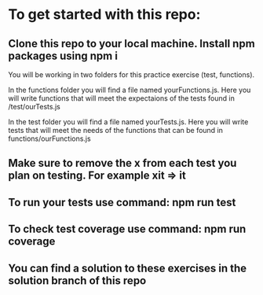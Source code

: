 # To get started with this repo:

## Clone this repo to your local machine. Install npm packages using npm i

You will be working in two folders for this practice exercise (test, functions).

In the functions folder you will find a file named yourFunctions.js. Here you will write functions that will meet the expectaions of the tests found in /test/ourTests.js

In the test folder you will find a file named yourTests.js. Here you will write tests that will meet the needs of the functions that can be found in functions/ourFunctions.js


## **Make sure to remove the x from each test you plan on testing. For example xit => it**

## To run your tests use command: npm run test
## To check test coverage use command: npm run coverage

## You can find a solution to these exercises in the solution branch of this repo
